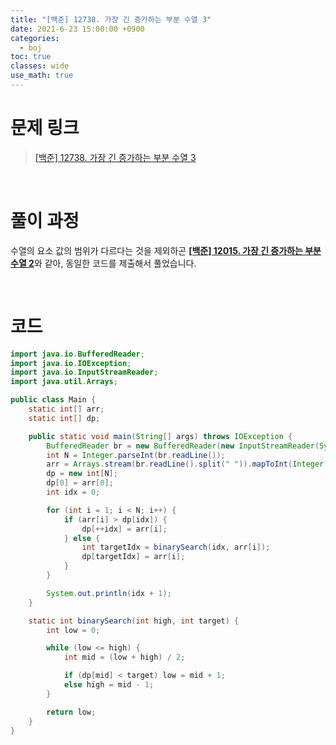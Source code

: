 ```yaml
---
title: "[백준] 12738. 가장 긴 증가하는 부분 수열 3"
date: 2021-6-23 15:00:00 +0900
categories:
  - boj
toc: true
classes: wide
use_math: true
---
```


# 문제 링크

> [[백준] 12738. 가장 긴 증가하는 부분 수열 3](https://www.acmicpc.net/problem/12738)

<br>

# 풀이 과정

수열의 요소 값의 범위가 다르다는 것을 제외하곤 [**[백준] 12015. 가장 긴 증가하는 부분 수열 2**](http://ddb8036631.github.io/boj/12015_가장-긴-증가하는-부분-수열-2/)와 같아, 동일한 코드를 제출해서 풀었습니다.

<br>

# 코드

```java
import java.io.BufferedReader;
import java.io.IOException;
import java.io.InputStreamReader;
import java.util.Arrays;

public class Main {
    static int[] arr;
    static int[] dp;

    public static void main(String[] args) throws IOException {
        BufferedReader br = new BufferedReader(new InputStreamReader(System.in));
        int N = Integer.parseInt(br.readLine());
        arr = Arrays.stream(br.readLine().split(" ")).mapToInt(Integer::parseInt).toArray();
        dp = new int[N];
        dp[0] = arr[0];
        int idx = 0;

        for (int i = 1; i < N; i++) {
            if (arr[i] > dp[idx]) {
                dp[++idx] = arr[i];
            } else {
                int targetIdx = binarySearch(idx, arr[i]);
                dp[targetIdx] = arr[i];
            }
        }

        System.out.println(idx + 1);
    }

    static int binarySearch(int high, int target) {
        int low = 0;

        while (low <= high) {
            int mid = (low + high) / 2;

            if (dp[mid] < target) low = mid + 1;
            else high = mid - 1;
        }

        return low;
    }
}
```